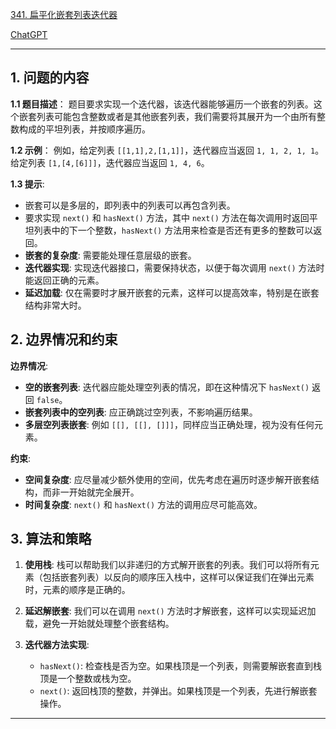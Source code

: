 [341. 扁平化嵌套列表迭代器](https://leetcode.cn/problems/flatten-nested-list-iterator)

[ChatGPT](https://chat.openai.com/share/16ea4f04-30c1-4f97-9d24-41248f925879)

---

## 1. 问题的内容
**1.1 题目描述**：
题目要求实现一个迭代器，该迭代器能够遍历一个嵌套的列表。这个嵌套列表可能包含整数或者是其他嵌套列表，我们需要将其展开为一个由所有整数构成的平坦列表，并按顺序遍历。

**1.2 示例**：
例如，给定列表 `[[1,1],2,[1,1]]`，迭代器应当返回 `1, 1, 2, 1, 1`。给定列表 `[1,[4,[6]]]`，迭代器应当返回 `1, 4, 6`。

**1.3 提示**:
- 嵌套可以是多层的，即列表中的列表可以再包含列表。
- 要求实现 `next()` 和 `hasNext()` 方法，其中 `next()` 方法在每次调用时返回平坦列表中的下一个整数，`hasNext()` 方法用来检查是否还有更多的整数可以返回。
- **嵌套的复杂度**: 需要能处理任意层级的嵌套。
- **迭代器实现**: 实现迭代器接口，需要保持状态，以便于每次调用 `next()` 方法时能返回正确的元素。
- **延迟加载**: 仅在需要时才展开嵌套的元素，这样可以提高效率，特别是在嵌套结构非常大时。

## 2. 边界情况和约束
**边界情况**:

- **空的嵌套列表**: 迭代器应能处理空列表的情况，即在这种情况下 `hasNext()` 返回 `false`。
- **嵌套列表中的空列表**: 应正确跳过空列表，不影响遍历结果。
- **多层空列表嵌套**: 例如 `[[], [[], []]]`，同样应当正确处理，视为没有任何元素。

**约束**:

- **空间复杂度**: 应尽量减少额外使用的空间，优先考虑在遍历时逐步解开嵌套结构，而非一开始就完全展开。
- **时间复杂度**: `next()` 和 `hasNext()` 方法的调用应尽可能高效。

## 3. 算法和策略
1. **使用栈**: 栈可以帮助我们以非递归的方式解开嵌套的列表。我们可以将所有元素（包括嵌套列表）以反向的顺序压入栈中，这样可以保证我们在弹出元素时，元素的顺序是正确的。

2. **延迟解嵌套**: 我们可以在调用 `next()` 方法时才解嵌套，这样可以实现延迟加载，避免一开始就处理整个嵌套结构。

3. **迭代器方法实现**:
   - `hasNext()`: 检查栈是否为空。如果栈顶是一个列表，则需要解嵌套直到栈顶是一个整数或栈为空。
   - `next()`: 返回栈顶的整数，并弹出。如果栈顶是一个列表，先进行解嵌套操作。

---